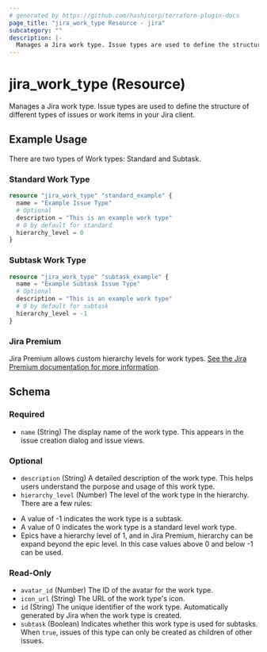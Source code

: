 ```yaml
---
# generated by https://github.com/hashicorp/terraform-plugin-docs
page_title: "jira_work_type Resource - jira"
subcategory: ""
description: |-
  Manages a Jira work type. Issue types are used to define the structure of different types of issues or work items in your Jira client.
---
```


# jira_work_type (Resource)

Manages a Jira work type. Issue types are used to define the structure of different types of issues or work items in your Jira client.

## Example Usage

There are two types of Work types: Standard and Subtask.

### Standard Work Type

```terraform
resource "jira_work_type" "standard_example" {
  name = "Example Issue Type"
  # Optional
  description = "This is an example work type"
  # 0 by default for standard
  hierarchy_level = 0
}
```

### Subtask Work Type

```terraform
resource "jira_work_type" "subtask_example" {
  name = "Example Subtask Issue Type"
  # Optional
  description = "This is an example work type"
  # 0 by default for subtask
  hierarchy_level = -1
}
```

### Jira Premium

Jira Premium allows custom hierarchy levels for work types. [See the Jira Premium documentation for more information](https://support.atlassian.com/jira-cloud-administration/docs/configure-the-issue-type-hierarchy/).

<!-- schema generated by tfplugindocs -->

## Schema

### Required

- `name` (String) The display name of the work type. This appears in the issue creation dialog and issue views.

### Optional

- `description` (String) A detailed description of the work type. This helps users understand the purpose and usage of this work type.
- `hierarchy_level` (Number) The level of the work type in the hierarchy. There are a few rules:
* A value of -1 indicates the work type is a subtask.
* A value of 0 indicates the work type is a standard level work type.
* Epics have a hierarchy level of 1, and in Jira Premium, hierarchy can be expand beyond the epic level. In this case values above 0 and below -1 can be used.

### Read-Only

- `avatar_id` (Number) The ID of the avatar for the work type.
- `icon_url` (String) The URL of the work type's icon.
- `id` (String) The unique identifier of the work type. Automatically generated by Jira when the work type is created.
- `subtask` (Boolean) Indicates whether this work type is used for subtasks. When `true`, issues of this type can only be created as children of other issues.
